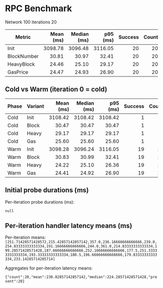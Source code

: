 # RPC Benchmark

Network 100 iterations 20

| Metric | Mean (ms) | Median (ms) | p95 (ms) | Success | Count |
| --- | ---: | ---: | ---: | ---: | ---: |
| Init | 3098.78 | 3096.48 | 3116.05 | 20 | 20 |
| BlockNumber | 30.81 | 30.97 | 32.41 | 20 | 20 |
| HeavyBlock | 24.46 | 25.10 | 29.17 | 20 | 20 |
| GasPrice | 24.47 | 24.93 | 26.90 | 20 | 20 |

## Cold vs Warm (iteration 0 = cold)

| Phase | Variant | Mean (ms) | Median (ms) | p95 (ms) | Success | Count |
| ----- | ------- | ----: | ------: | -----: | ----: | ----: |
| Cold | Init | 3108.42 | 3108.42 | 3108.42 | 1 | 1 |
| Cold | Block | 30.47 | 30.47 | 30.47 | 1 | 1 |
| Cold | Heavy | 29.17 | 29.17 | 29.17 | 1 | 1 |
| Cold | Gas | 25.60 | 25.60 | 25.60 | 1 | 1 |
| Warm | Init | 3098.28 | 3096.24 | 3116.05 | 19 | 19 |
| Warm | Block | 30.83 | 30.99 | 32.41 | 19 | 19 |
| Warm | Heavy | 24.22 | 25.10 | 26.36 | 19 | 19 |
| Warm | Gas | 24.41 | 24.92 | 26.90 | 19 | 19 |

## Initial probe durations (ms)

Per-iteration probe durations (ms):

`null`

## Per-iteration handler latency means (ms)

Per-iteration means: `[251.71428571428572,215.42857142857142,357.0,236.16666666666666,239.0,254.83333333333334,191.16666666666666,244.0,361.0,214.83333333333334,199.28571428571428,187.66666666666666,252.16666666666666,177.5,251.33333333333334,193.33333333333334,180.5,196.66666666666666,179.83333333333334,233.14285714285714]`

Aggregates for per-iteration latency means:

`{"count":20,"mean":230.82857142857142,"median":224.28571428571428,"present":20}`

